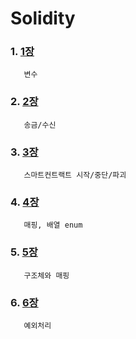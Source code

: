 # Solidity

### 1. [1장](https://github.com/kps990515/Solidity/tree/master/1장)
       변수

### 2. [2장](https://github.com/kps990515/Solidity/tree/master/2장)
       송금/수신

### 3. [3장](https://github.com/kps990515/Solidity/tree/master/3장)
       스마트컨트랙트 시작/중단/파괴

### 4. [4장](https://github.com/kps990515/Solidity/tree/master/4장)
       매핑, 배열 enum

### 5. [5장](https://github.com/kps990515/Solidity/tree/master/5장)
       구조체와 매핑

### 6. [6장](https://github.com/kps990515/Solidity/tree/master/6장)
       예외처리